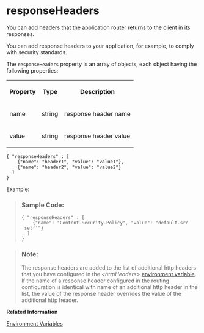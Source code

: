 <!-- loio43934906c1424d07aa13d35b2d5ed564 -->

# responseHeaders

You can add headers that the application router returns to the client in its responses.

You can add response headers to your application, for example, to comply with security standards.

The `responseHeaders` property is an array of objects, each object having the following properties:


<table>
<tr>
<th>

Property



</th>
<th>

Type



</th>
<th>

Description



</th>
</tr>
<tr>
<td>

name



</td>
<td>

string



</td>
<td>

response header name



</td>
</tr>
<tr>
<td>

value



</td>
<td>

string



</td>
<td>

response header value



</td>
</tr>
</table>

```
{ "responseHeaders" : [
    {"name": "header1", "value": "value1"},
    {"name": "header2", "value": "value2"}
  ]
}
```

Example:

> ### Sample Code:  
> ```
> { "responseHeaders" : [
>     {"name": "Content-Security-Policy", "value": "default-src 'self'"}
>   ]
> }
> ```

> ### Note:  
> The response headers are added to the list of additional http headers that you have configured in the *<httpHeaders\>* [environment variable](Environment_Variables_ba52705.md). If the name of a response header configured in the routing configuration is identical with name of an additional http header in the list, the value of the response header overrides the value of the additional http header.

**Related Information**  


[Environment Variables](Environment_Variables_ba52705.md "A list of environment variables that can be used to configure the application router.")

